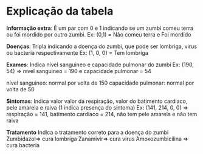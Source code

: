 # Explicação da tabela

**Informação extra**: É um par com 0 e 1 indicando se um zumbi comeu terra ou foi mordido por outro zumbi. 
Ex: (0,1) = Não comeu terra e Foi mordido

**Doenças**: Tripla indicando a doença do zumbi, que pode ser lombriga, virus ou bacteria respectivamente
Ex: (1, 0, 0) = Tem lombriga

**Exames**: Indica nível sanguineo e capacidade pulmonar do zumbi
Ex: (190, 54) => nível sanguineo = 190 e capacidade pulmonar = 54

nível sanguineo: normal por volta de 150
capacidade pulmonar: normal por volta de 50

**Sintomas**: Indica valor valor da respiração, valor do batimento cardiaco, pele amarela e raiva (1 indica presença do sintoma)
Ex: (141, 214, 0, 0) => respiração = 141, batimento cardiaco = 214, não tem pele amarela e não tem raiva

**Tratamento**
Indica o tratamento correto para a doença do zumbi
Zumbidazol=> cura lombriga
Zanamivir=> cura virus
Amoxozumbicilina => cura bacteria
